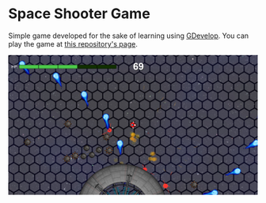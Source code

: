 # Space Shooter Game

Simple game developed for the sake of learning using [GDevelop](https://gdevelop-app.com/). You can play the game at [this repository's page](https://gabrielspires.github.io/Space-Shooter-Game). 

![](game_print_02.png)
